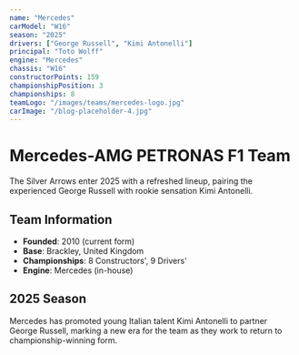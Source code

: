 ```yaml
---
name: "Mercedes"
carModel: "W16"
season: "2025"
drivers: ["George Russell", "Kimi Antonelli"]
principal: "Toto Wolff"
engine: "Mercedes"
chassis: "W16"
constructorPoints: 159
championshipPosition: 3
championships: 8
teamLogo: "/images/teams/mercedes-logo.jpg"
carImage: "/blog-placeholder-4.jpg"
---
```


# Mercedes-AMG PETRONAS F1 Team

The Silver Arrows enter 2025 with a refreshed lineup, pairing the experienced George Russell with rookie sensation Kimi Antonelli.

## Team Information

- **Founded**: 2010 (current form)
- **Base**: Brackley, United Kingdom
- **Championships**: 8 Constructors', 9 Drivers'
- **Engine**: Mercedes (in-house)

## 2025 Season

Mercedes has promoted young Italian talent Kimi Antonelli to partner George Russell, marking a new era for the team as they work to return to championship-winning form.
